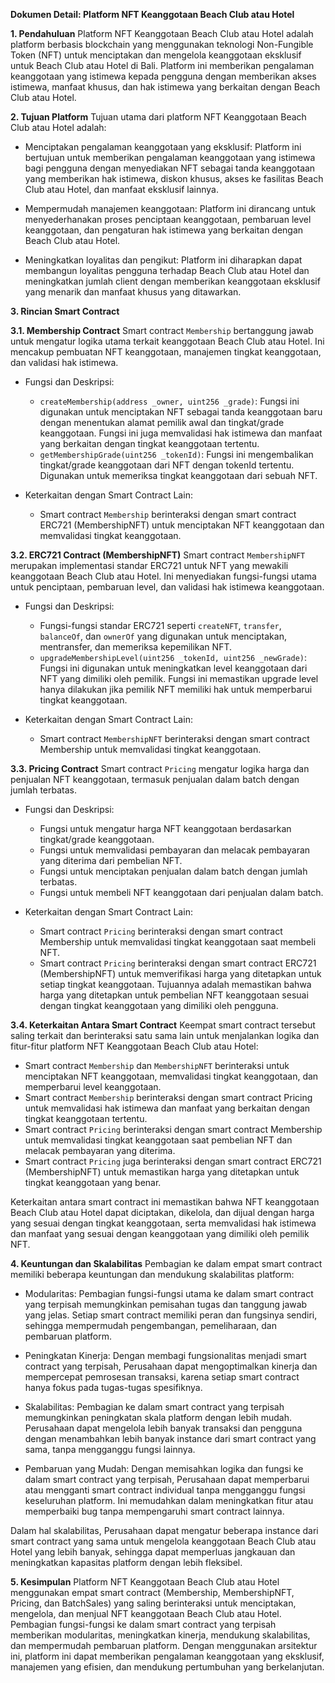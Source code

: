 **Dokumen Detail: Platform NFT Keanggotaan Beach Club atau Hotel**

**1. Pendahuluan**
Platform NFT Keanggotaan Beach Club atau Hotel adalah platform berbasis blockchain yang menggunakan teknologi Non-Fungible Token (NFT) untuk menciptakan dan mengelola keanggotaan eksklusif untuk Beach Club atau Hotel di Bali. Platform ini memberikan pengalaman keanggotaan yang istimewa kepada pengguna dengan memberikan akses istimewa, manfaat khusus, dan hak istimewa yang berkaitan dengan Beach Club atau Hotel.

**2. Tujuan Platform**
Tujuan utama dari platform NFT Keanggotaan Beach Club atau Hotel adalah:

- Menciptakan pengalaman keanggotaan yang eksklusif: Platform ini bertujuan untuk memberikan pengalaman keanggotaan yang istimewa bagi pengguna dengan menyediakan NFT sebagai tanda keanggotaan yang memberikan hak istimewa, diskon khusus, akses ke fasilitas Beach Club atau Hotel, dan manfaat eksklusif lainnya.

- Mempermudah manajemen keanggotaan: Platform ini dirancang untuk menyederhanakan proses penciptaan keanggotaan, pembaruan level keanggotaan, dan pengaturan hak istimewa yang berkaitan dengan Beach Club atau Hotel.

- Meningkatkan loyalitas dan pengikut: Platform ini diharapkan dapat membangun loyalitas pengguna terhadap Beach Club atau Hotel dan meningkatkan jumlah client dengan memberikan keanggotaan eksklusif yang menarik dan manfaat khusus yang ditawarkan.

**3. Rincian Smart Contract**

**3.1. Membership Contract**
Smart contract `Membership` bertanggung jawab untuk mengatur logika utama terkait keanggotaan Beach Club atau Hotel. Ini mencakup pembuatan NFT keanggotaan, manajemen tingkat keanggotaan, dan validasi hak istimewa.

- Fungsi dan Deskripsi:
  - `createMembership(address _owner, uint256 _grade)`: Fungsi ini digunakan untuk menciptakan NFT sebagai tanda keanggotaan baru dengan menentukan alamat pemilik awal dan tingkat/grade keanggotaan. Fungsi ini juga memvalidasi hak istimewa dan manfaat yang berkaitan dengan tingkat keanggotaan tertentu.
  - `getMembershipGrade(uint256 _tokenId)`: Fungsi ini mengembalikan tingkat/grade keanggotaan dari NFT dengan tokenId tertentu. Digunakan untuk memeriksa tingkat keanggotaan dari sebuah NFT.

- Keterkaitan dengan Smart Contract Lain:
  - Smart contract `Membership` berinteraksi dengan smart contract ERC721 (MembershipNFT) untuk menciptakan NFT keanggotaan dan memvalidasi tingkat keanggotaan.

**3.2. ERC721 Contract (MembershipNFT)**
Smart contract `MembershipNFT` merupakan implementasi standar ERC721 untuk NFT yang mewakili keanggotaan Beach Club atau Hotel. Ini menyediakan fungsi-fungsi utama untuk penciptaan, pembaruan level, dan validasi hak istimewa keanggotaan.

- Fungsi dan Deskripsi:
  - Fungsi-fungsi standar ERC721 seperti `createNFT`, `transfer`, `balanceOf`, dan `ownerOf` yang digunakan untuk menciptakan, mentransfer, dan memeriksa kepemilikan NFT.
  - `upgradeMembershipLevel(uint256 _tokenId, uint256 _newGrade)`: Fungsi ini digunakan untuk meningkatkan level keanggotaan dari NFT yang dimiliki oleh pemilik. Fungsi ini memastikan upgrade level hanya dilakukan jika pemilik NFT memiliki hak untuk memperbarui tingkat keanggotaan.
  
- Keterkaitan dengan Smart Contract Lain:
  - Smart contract `MembershipNFT` berinteraksi dengan smart contract Membership untuk memvalidasi tingkat keanggotaan.

**3.3. Pricing Contract**
Smart contract `Pricing` mengatur logika harga dan penjualan NFT keanggotaan, termasuk penjualan dalam batch dengan jumlah terbatas.

- Fungsi dan Deskripsi:
  - Fungsi untuk mengatur harga NFT keanggotaan berdasarkan tingkat/grade keanggotaan.
  - Fungsi untuk memvalidasi pembayaran dan melacak pembayaran yang diterima dari pembelian NFT.
  - Fungsi untuk menciptakan penjualan dalam batch dengan jumlah terbatas.
  - Fungsi untuk membeli NFT keanggotaan dari penjualan dalam batch.

- Keterkaitan dengan Smart Contract Lain:
  - Smart contract `Pricing` berinteraksi dengan smart contract Membership untuk memvalidasi tingkat keanggotaan saat membeli NFT.
  - Smart contract `Pricing` berinteraksi dengan smart contract ERC721 (MembershipNFT) untuk memverifikasi harga yang ditetapkan untuk setiap tingkat keanggotaan. Tujuannya adalah memastikan bahwa harga yang ditetapkan untuk pembelian NFT keanggotaan sesuai dengan tingkat keanggotaan yang dimiliki oleh pengguna.


**3.4. Keterkaitan Antara Smart Contract**
Keempat smart contract tersebut saling terkait dan berinteraksi satu sama lain untuk menjalankan logika dan fitur-fitur platform NFT Keanggotaan Beach Club atau Hotel:

- Smart contract `Membership` dan `MembershipNFT` berinteraksi untuk menciptakan NFT keanggotaan, memvalidasi tingkat keanggotaan, dan memperbarui level keanggotaan.
- Smart contract `Membership` berinteraksi dengan smart contract Pricing untuk memvalidasi hak istimewa dan manfaat yang berkaitan dengan tingkat keanggotaan tertentu.
- Smart contract `Pricing` berinteraksi dengan smart contract Membership untuk memvalidasi tingkat keanggotaan saat pembelian NFT dan melacak pembayaran yang diterima.
- Smart contract `Pricing` juga berinteraksi dengan smart contract ERC721 (MembershipNFT) untuk memastikan harga yang ditetapkan untuk tingkat keanggotaan yang benar.

Keterkaitan antara smart contract ini memastikan bahwa NFT keanggotaan Beach Club atau Hotel dapat diciptakan, dikelola, dan dijual dengan harga yang sesuai dengan tingkat keanggotaan, serta memvalidasi hak istimewa dan manfaat yang sesuai dengan keanggotaan yang dimiliki oleh pemilik NFT.

**4. Keuntungan dan Skalabilitas**
Pembagian ke dalam empat smart contract memiliki beberapa keuntungan dan mendukung skalabilitas platform:

- Modularitas: Pembagian fungsi-fungsi utama ke dalam smart contract yang terpisah memungkinkan pemisahan tugas dan tanggung jawab yang jelas. Setiap smart contract memiliki peran dan fungsinya sendiri, sehingga mempermudah pengembangan, pemeliharaan, dan pembaruan platform.

- Peningkatan Kinerja: Dengan membagi fungsionalitas menjadi smart contract yang terpisah, Perusahaan dapat mengoptimalkan kinerja dan mempercepat pemrosesan transaksi, karena setiap smart contract hanya fokus pada tugas-tugas spesifiknya.

- Skalabilitas: Pembagian ke dalam smart contract yang terpisah memungkinkan peningkatan skala platform dengan lebih mudah. Perusahaan dapat mengelola lebih banyak transaksi dan pengguna dengan menambahkan lebih banyak instance dari smart contract yang sama, tanpa mengganggu fungsi lainnya.

- Pembaruan yang Mudah: Dengan memisahkan logika dan fungsi ke dalam smart contract yang terpisah, Perusahaan dapat memperbarui atau mengganti smart contract individual tanpa mengganggu fungsi keseluruhan platform. Ini memudahkan dalam meningkatkan fitur atau memperbaiki bug tanpa mempengaruhi smart contract lainnya.

Dalam hal skalabilitas, Perusahaan dapat mengatur beberapa instance dari smart contract yang sama untuk mengelola keanggotaan Beach Club atau Hotel yang lebih banyak, sehingga dapat memperluas jangkauan dan meningkatkan kapasitas platform dengan lebih fleksibel.

**5. Kesimpulan**
Platform NFT Keanggotaan Beach Club atau Hotel menggunakan empat smart contract (Membership, MembershipNFT, Pricing, dan BatchSales) yang saling berinteraksi untuk menciptakan, mengelola, dan menjual NFT keanggotaan Beach Club atau Hotel. Pembagian fungsi-fungsi ke dalam smart contract yang terpisah memberikan modularitas, meningkatkan kinerja, mendukung skalabilitas, dan mempermudah pembaruan platform. Dengan menggunakan arsitektur ini, platform ini dapat memberikan pengalaman keanggotaan yang eksklusif, manajemen yang efisien, dan mendukung pertumbuhan yang berkelanjutan.
